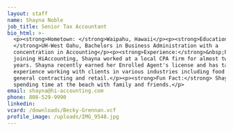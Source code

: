```yaml
---
layout: staff
name: Shayna Noble
job_title: Senior Tax Accountant
bio_html: >-
  <p><strong>Hometown: </strong>Waipahu, Hawaii</p><p><strong>Education:
  </strong>UH-West Oahu, Bachelors in Business Administration with a
  concentration in Accounting</p><p><strong>Experience:</strong>&nbsp;Prior to
  joining HiAccounting, Shayna worked at a local CPA firm for almost twelve
  years. Shayna recently earned her Enrolled Agent's license and has tax
  experience working with clients in various industries including food service,
  general contracting and retail.</p><p><strong>Fun Fact:</strong> Shayna enjoys
  spending time at the beach with family and friends.</p>
email: shayna@hi-accounting.com
phone: 808-529-9990
linkedin:
vcard: /downloads/Becky-Grennan.vcf
profile_image: /uploads/IMG_9548.jpg
---
```


